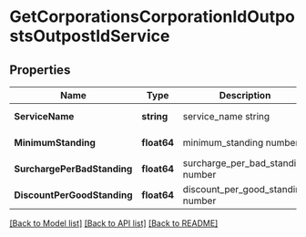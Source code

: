 # GetCorporationsCorporationIdOutpostsOutpostIdService

## Properties
Name | Type | Description | Notes
------------ | ------------- | ------------- | -------------
**ServiceName** | **string** | service_name string | [default to null]
**MinimumStanding** | **float64** | minimum_standing number | [default to null]
**SurchargePerBadStanding** | **float64** | surcharge_per_bad_standing number | [default to null]
**DiscountPerGoodStanding** | **float64** | discount_per_good_standing number | [default to null]

[[Back to Model list]](../README.md#documentation-for-models) [[Back to API list]](../README.md#documentation-for-api-endpoints) [[Back to README]](../README.md)


